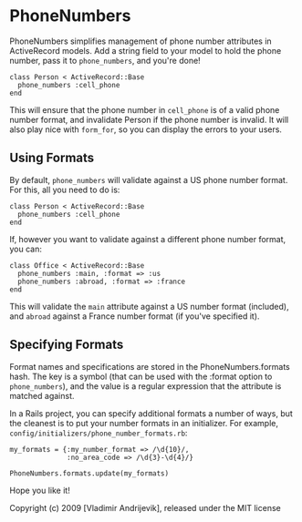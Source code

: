 PhoneNumbers
============

PhoneNumbers simplifies management of phone number attributes in ActiveRecord models.
Add a string field to your model to hold the phone number, pass it to `phone_numbers`,
and you're done!

    class Person < ActiveRecord::Base
      phone_numbers :cell_phone
    end

This will ensure that the phone number in `cell_phone` is of a valid phone number
format, and invalidate Person if the phone number is invalid. It will also play
nice with `form_for`, so you can display the errors to your users.

Using Formats
-------------

By default, `phone_numbers` will validate against a US phone number format. For this,
all you need to do is:

    class Person < ActiveRecord::Base
      phone_numbers :cell_phone
    end

If, however you want to validate against a different phone number format, you can:

    class Office < ActiveRecord::Base
      phone_numbers :main, :format => :us
      phone_numbers :abroad, :format => :france
    end

This will validate the `main` attribute against a US number format (included),
and `abroad` against a France number format (if you've specified it).

Specifying Formats
------------------

Format names and specifications are stored in the PhoneNumbers.formats hash.
The key is a symbol (that can be used with the :format option to `phone_numbers`),
and the value is a regular expression that the attribute is matched against.

In a Rails project, you can specify additional formats a number of ways, but the cleanest is
to put your number formats in an initializer. For example, `config/initializers/phone_number_formats.rb`:

    my_formats = {:my_number_format => /\d{10}/,
                  :no_area_code => /\d{3}-\d{4}/}
    
    PhoneNumbers.formats.update(my_formats)

Hope you like it!

Copyright (c) 2009 [Vladimir Andrijevik], released under the MIT license
